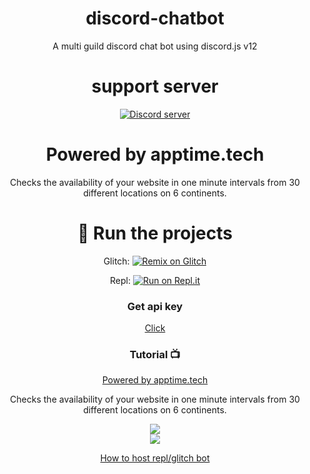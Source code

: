 <div align="center"> <h1>  discord-chatbot </h1>
<div align="center"> <p> A multi guild  discord chat bot  using discord.js v12 </p>
 
<div align="center"> <h1> support server </h1>
<a href="https://discord.gg/7P6WjqRcft"><img src="https://img.shields.io/discord/787315610102530048?color=5865F2&logo=discord&logoColor=white" alt="Discord server" /></a><div align="center"> <h1> Powered by apptime.tech </h1>
<div align="center"> <p> Checks the availability of your website in one minute intervals from 30 different locations on 6 continents. </p>
<div align="center"> <h1>  💨 Run the projects </h1>
 
Glitch: [![Remix on Glitch](https://cdn.glitch.com/2703baf2-b643-4da7-ab91-7ee2a2d00b5b%2Fremix-button.svg)](https://glitch.com/edit/#!/import/github/Khanmanan/discord-chatbot)

Repl: [![Run on Repl.it](https://repl.it/badge/github/Khanmanan/discord-chatbot)](https://replit.com/github/Khanmanan/welcomer-bot-discord.js)
 
### Get api key 

[Click](https://api.snowflake107.repl.co) 
### Tutorial 📺
[Powered by apptime.tech ](https://apptime.tech)
<div align="center"> <p> Checks the availability of your website in one minute intervals from 30 different locations on 6 continents. </p>
<div align="center"> <a href"https://apptime.tech"> <img src = "https://media.discordapp.net/attachments/710439546533314650/871338607032537098/Screenshot_2021-08-01-15-57-46-21_5a415ff834f6bc153619606941c55eb5.jpg"/></a>
<div align="center"> <a href="https://youtu.be/Tq4bZhiOMNk"><img src="https://media.discordapp.net/attachments/845342268834971648/870204690527305768/1627543356132.jpg"/></a>


[How to host repl/glitch bot](https://youtu.be/O24Q02LpFl4)


  
